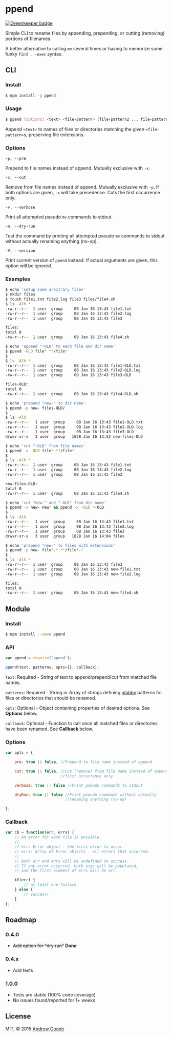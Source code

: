 # ppend

[![Greenkeeper badge](https://badges.greenkeeper.io/nexdrew/ppend.svg)](https://greenkeeper.io/)

Simple CLI to rename files by appending, prepending, or cutting (removing) portions of filenames.

A better alternative to calling `mv` several times or having to memorize some funky `find . -exec` syntax.
## CLI

### Install

```sh
$ npm install -g ppend
```

### Usage

```sh
$ ppend [options] <text> <file-pattern> [file-pattern2 ... file-patternN]
```

Append `<text>` to names of files or directories matching the given `<file-pattern>`s, preserving file extensions.

### Options

`-p, --pre`

Prepend to file names instead of append. Mutually exclusive with `-x`.

`-x, --cut`

Remove from file names instead of append. Mutually exclusive with `-p`. If both options are given, `-x` will take precedence. Cuts the first occurrence only.

`-v, --verbose`

Print all attempted pseudo `mv` commands to stdout.

`-n, --dry-run`

Test the command by printing all attempted pseudo `mv` commands to stdout without actually renaming anything (no-op).

`-V, --version`

Print current version of `ppend` instead. If actual arguments are given, this option will be ignored.

### Examples

```sh
$ echo 'setup some arbitrary files'
$ mkdir files
$ touch file1.txt file2.log file3 files/file4.sh
$ ls -Alh *
-rw-r--r--  1 user  group     0B Jan 16 13:43 file1.txt
-rw-r--r--  1 user  group     0B Jan 16 13:43 file2.log
-rw-r--r--  1 user  group     0B Jan 16 13:43 file3

files:
total 0
-rw-r--r--  1 user  group     0B Jan 16 13:43 file4.sh
```

```sh
$ echo 'append "-OLD" to each file and dir name'
$ ppend -OLD file* **/file*
$
$ ls -Alh *
-rw-r--r--  1 user  group     0B Jan 16 13:43 file1-OLD.txt
-rw-r--r--  1 user  group     0B Jan 16 13:43 file2-OLD.log
-rw-r--r--  1 user  group     0B Jan 16 13:43 file3-OLD

files-OLD:
total 0
-rw-r--r--  1 user  group     0B Jan 16 13:43 file4-OLD.sh
```

```sh
$ echo 'prepend "new-" to dir name'
$ ppend -p new- files-OLD/
$
$ ls -Alh
-rw-r--r--   1 user  group     0B Jan 16 13:43 file1-OLD.txt
-rw-r--r--   1 user  group     0B Jan 16 13:43 file2-OLD.log
-rw-r--r--   1 user  group     0B Jan 16 13:43 file3-OLD
drwxr-xr-x   3 user  group   102B Jan 16 13:52 new-files-OLD
```

```sh
$ echo 'cut "-OLD" from file names'
$ ppend -x -OLD file* **/file*
$
$ ls -Alh *
-rw-r--r--  1 user  group     0B Jan 16 13:43 file1.txt
-rw-r--r--  1 user  group     0B Jan 16 13:43 file2.log
-rw-r--r--  1 user  group     0B Jan 16 13:43 file3

new-files-OLD:
total 0
-rw-r--r--  1 user  group     0B Jan 16 13:43 file4.sh
```

```sh
$ echo 'cut "new-" and "-OLD" from dir name'
$ ppend -x new- new* && ppend -x -OLD *-OLD
$
$ ls -Alh
-rw-r--r--   1 user  group     0B Jan 16 13:43 file1.txt
-rw-r--r--   1 user  group     0B Jan 16 13:43 file2.log
-rw-r--r--   1 user  group     0B Jan 16 13:43 file3
drwxr-xr-x   3 user  group   102B Jan 16 14:04 files
```

```sh
$ echo 'prepend "new-" to files with extensions'
$ ppend -p new- file*.* **/file*.*
$
$ ls -Alh *
-rw-r--r--  1 user  group     0B Jan 16 13:43 file3
-rw-r--r--  1 user  group     0B Jan 16 13:43 new-file1.txt
-rw-r--r--  1 user  group     0B Jan 16 13:43 new-file2.log

files:
total 0
-rw-r--r--  1 user  group     0B Jan 16 13:43 new-file4.sh
```

## Module

### Install

```sh
$ npm install --save ppend
```

### API

```js
var ppend = require('ppend');

ppend(text, patterns, opts={}, callback);
```

`text`: Required - String of text to append/prepend/cut from matched file names.

`patterns`: Required - String or Array of strings defining [globby](https://www.npmjs.com/package/globby) patterns for files or directories that should be renamed.

`opts`: Optional - Object containing properties of desired options. See **Options** below.

`callback`: Optional - Function to call once all matched files or directories have been renamed. See **Callback** below.

### Options

```js
var opts = {

	pre: true || false, //Prepend to file name instead of append

	cut: true || false, //Cut (remove) from file name instead of append,
	                    //first occurrence only

	verbose: true || false //Print pseudo commands to stdout

    dryRun: true || false //Print pseudo commands without actually
                          //renaming anything (no-op)

};
```

### Callback

```js
var cb = function(err, errs) {
	// An error for each file is possible.
	//
	// err: Error object - the first error to occur.
	// errs: Array of Error objects - all errors that occurred.
	//
	// Both err and errs will be undefined on success.
	// If any error occurred, both args will be populated,
	// and the first element of errs will be err.

	if(err) {
		// at least one failure
	} else {
		// success!
	}
};
```

## Roadmap

### 0.4.0

- ~~Add option for "dry run"~~ **Done**

### 0.4.x

- Add tests

### 1.0.0

- Tests are stable (100% code coverage)
- No issues found/reported for 1+ weeks

## License

MIT, &copy; 2015 [Andrew Goode](https://www.npmjs.com/~abg)
